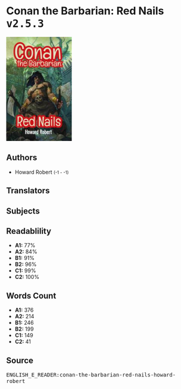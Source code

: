 # Conan the Barbarian: Red Nails <kbd>v2.5.3</kbd>

![](./cover.medium.jpg "")

## Authors


 - Howard Robert <small>(-1 - -1)</small>

## Translators



## Subjects



## Readablility


 - **A1:** 77%
 - **A2:** 84%
 - **B1:** 91%
 - **B2:** 96%
 - **C1:** 99%
 - **C2:** 100%

## Words Count


 - **A1:** 376
 - **A2:** 214
 - **B1:** 246
 - **B2:** 199
 - **C1:** 149
 - **C2:** 41

## Source


<kbd>ENGLISH_E_READER:conan-the-barbarian-red-nails-howard-robert</kbd>
